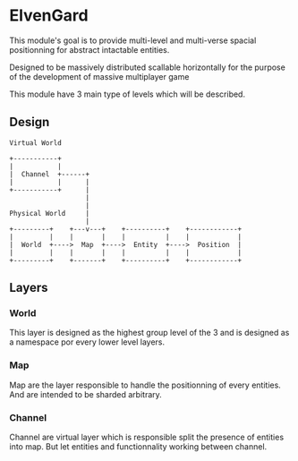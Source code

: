 # ElvenGard

This module's goal is to provide multi-level and multi-verse spacial
positionning for abstract intactable entities.

Designed to be massively distributed scallable horizontally for the purpose of
the development of massive multiplayer game

This module have 3 main type of levels which will be described.

## Design

```text
Virtual World

+-----------+
|           |
|  Channel  +------+
|           |      |
+-----------+      |
                   |
                   |
Physical World     |
                   |
+---------+    +---v---+    +----------+    +------------+
|         |    |       |    |          |    |            |
|  World  +---->  Map  +---->  Entity  +---->  Position  |
|         |    |       |    |          |    |            |
+---------+    +-------+    +----------+    +------------+

```

## Layers

### World

This layer is designed as the highest group level of the 3 and
is designed as a namespace por every lower level layers.

### Map

Map are the layer responsible to handle the positionning of every entities.
And are intended to be sharded arbitrary.

### Channel

Channel are virtual layer which is responsible split the presence of entities
into map. But let entities and functionnality working between channel.

